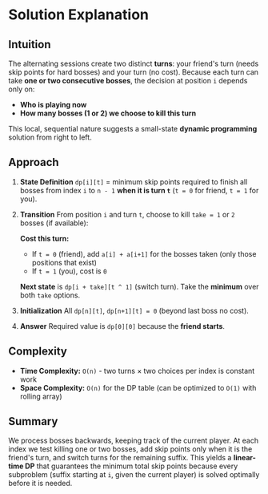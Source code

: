 
# Solution Explanation

## Intuition
The alternating sessions create two distinct **turns**: your friend's turn (needs skip points for hard bosses) and your turn (no cost). Because each turn can take **one or two consecutive bosses**, the decision at position `i` depends only on:
- **Who is playing now**
- **How many bosses (1 or 2) we choose to kill this turn**

This local, sequential nature suggests a small-state **dynamic programming** solution from right to left.

## Approach
1. **State Definition**
   `dp[i][t]` = minimum skip points required to finish all bosses from index `i` to `n - 1` **when it is turn `t`** (`t = 0` for friend, `t = 1` for you).

2. **Transition**
   From position `i` and turn `t`, choose to kill `take = 1` or `2` bosses (if available):

   **Cost this turn:**
   - If `t = 0` (friend), add `a[i] + a[i+1]` for the bosses taken (only those positions that exist)
   - If `t = 1` (you), cost is `0`

   **Next state** is `dp[i + take][t ^ 1]` (switch turn). Take the **minimum** over both `take` options.

3. **Initialization**
   All `dp[n][t]`, `dp[n+1][t] = 0` (beyond last boss no cost).

4. **Answer**
   Required value is `dp[0][0]` because the **friend starts**.

## Complexity
- **Time Complexity:** `O(n)` - two turns × two choices per index is constant work
- **Space Complexity:** `O(n)` for the DP table (can be optimized to `O(1)` with rolling array)

## Summary
We process bosses backwards, keeping track of the current player. At each index we test killing one or two bosses, add skip points only when it is the friend's turn, and switch turns for the remaining suffix. This yields a **linear-time DP** that guarantees the minimum total skip points because every subproblem (suffix starting at `i`, given the current player) is solved optimally before it is needed.

